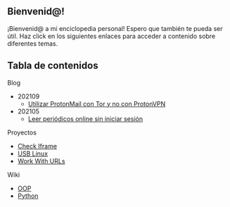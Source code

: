 ## Bienvenid@!

¡Bienvenid@ a mi enciclopedia personal! Espero que también te pueda ser útil. Haz click en los siguientes enlaces para acceder a contenido sobre diferentes temas.

## Tabla de contenidos

Blog
- 202109
  - [Utilizar ProtonMail con Tor y no con ProtonVPN](blog/2021-09-12-utilizar-protonmail-con-tor-y-no-con-protonvpn.md)
- 202105
  - [Leer periódicos online sin iniciar sesión](blog/2021-05-15-leer-periodicos-online-sin-iniciar-sesion.md)

Proyectos

- [Check Iframe](projects/check-iframe/introduction.md)
- [USB Linux](projects/usb-linux/usb-linux.md)
- [Work With URLs](projects/work-with-urls/introduction.md)

Wiki

- [OOP](wiki/oop/oop.md)
- [Python](wiki/python/python.md)


